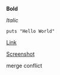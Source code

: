 **Bold**

*Italic*

```puts "Hello World"```

[Link](http://daringfireball.net/projects/markdown/syntax)

[Screenshot](https://raw.githubusercontent.com/DannyKalemba/phase-0-gps-1/master/Screenshot%20(2).png)


merge conflict

